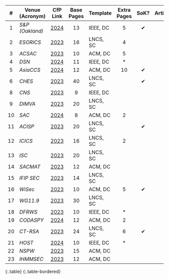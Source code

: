 |  #  | Venue (Acronym) |                               CfP Link                               | Base Pages | Template | Extra Pages | SoK? | Artifact? |
|:---:|-----------------|:--------------------------------------------------------------------:|:----------:|----------|:-----------:|:----:|:---------:|
|  1  | _S&P (Oakland)_ |    [2024](https://www.ieee-security.org/TC/SP2024/cfpapers.html)     |     13     | IEEE, DC |      5      |  ✔   |           |
|  2  | _ESORICS_       |             [2023](https://esorics2023.org/call/papers/)             |     16     | LNCS, SC |      4      |      |           |
|  3  | _ACSAC_         |        [2023](https://www.acsac.org/2023/submissions/papers/)        |     10     | ACM, DC  |      5      |      |     ✔     |
|  4  | _DSN_           |          [2024](https://dsn2024uq.github.io/cfpapers.html)           |     11     | IEEE, DC |      *      |      |           |
|  5  | _AsiaCCS_       |               [2024](https://asiaccs2024.sutd.edu.sg/)               |     12     | ACM, DC  |     10      |  ✔   |           |
|  6  | _CHES_          |        [2023](https://ches.iacr.org/2023/cfp-ches2023-v3.pdf)        |     40     | LNCS, SC |             |  ✔   |     ✔     |
|  8  | _CNS_           | [2023](https://cns2023.ieee-cns.org/authors/submission-instructions) |     9      | IEEE, DC |             |      |           |
|  9  | _DIMVA_         |                  [2023](https://dimva2023.de/cfp/)                   |     20     | LNCS, SC |             |      |           |
| 10  | _SAC_           |       [2024](https://www.sigapp.org/sac/sac2024/authorkit.php)       |     8      | ACM, DC  |      2      |      |           |
| 11  | _ACISP_         |             [2023](https://easychair.org/cfp/acisp2023)              |     20     | LNCS, SC |             |  ✔   |           |
| 12  | _ICICS_         |                [2023](https://icics23.nankai.edu.cn/)                |     16     | LNCS, SC |      2      |      |     ✔     |
| 13  | _ISC_           |                   [2023](https://isc23.cs.rug.nl/)                   |     20     | LNCS, SC |             |      |           |
| 14  | _SACMAT_        |        [2023](https://sacmat2023.fbk.eu/call-for-papers.php)         |     12     | ACM, DC  |             |      |           |
| 15  | _IFIP SEC_      |   [2023](https://ifipsec2023.psnc.pl/submission/call-for-papers/)    |     14     | LNCS, SC |             |      |           |
| 16  | _WiSec_         |               [2023](https://wisec2023.surrey.ac.uk/)                |     10     | ACM, DC  |      5      |  ✔   |     ✔     |
| 17  | _WG11.9_        |    [2023](http://www.ifip119.org/Conferences/WG11-9-CFP-2024.pdf)    |     30     | LNCS, SC |             |      |           |
| 18  | _DFRWS_         |          [2023](https://dfrws.org/submission-criteria-eu/)           |     10     | IEEE, DC |      *      |      |           |
| 19  | _CODASPY_       |             [2024](http://www.codaspy.org/2024/cfp.html)             |     12     | ACM, DC  |      2      |      |           |
| 20  | _CT-RSA_        |          [2023](https://ct-rsa-2023.eecs.oregonstate.edu/)           |     24     | LNCS, SC |      6      |  ✔   |           |
| 21  | _HOST_          |       [2024](http://www.hostsymposium.org/call-for-paper.php)        |     10     | IEEE, DC |      *      |      |           |
| 22  | _NSPW_          |                [2023](https://www.nspw.org/2023/cfp)                 |     15     | ACM, DC  |             |      |           |
| 23  | _IHMMSEC_       |             [2023](https://easychair.org/cfp/ihmmsec23)              |     12     | ACM, DC  |             |      |           |
{:.table}
{:.table-bordered}